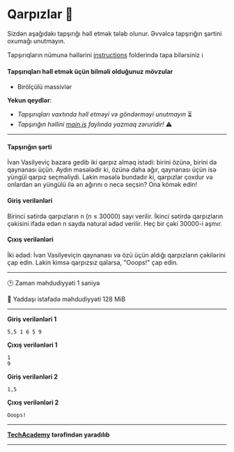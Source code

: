 # Qarpızlar 🎯

Sizdən aşağıdakı tapşırığı həll etmək tələb olunur. Əvvəlcə tapşırığın şərtini oxumağı unutmayın.

Tapşırıqların nümunə həllərini [instructions](../instructions) folderində tapa bilərsiniz :information_source:

#### Tapşırıqları həll etmək üçün bilməli olduğunuz mövzular

* Birölçülü massivlər

**Yekun qeydlər**: 

* *Tapşırıqları vaxtında həll etməyi və göndərməyi unutmayın* ⏳
* *Tapşırığın həllini [main.js](./main.js) faylında yazmaq zəruridir!* :warning:

---

#### Tapşırığın şərti

İvan Vasilyeviç bazara gedib iki qarpız almaq istədi: birini özünə, birini də qaynanası üçün. Aydın məsələdir ki, özünə daha ağır, qaynanası üçün isə yüngül qarpız seçməliydi. Lakin məsələ bundadır ki, qarpızlar çoxdur və onlardan ən yüngülü ilə ən ağırını o necə seçsin? Ona kömək edin!

#### Giriş verilənləri
Birinci sətirdə qarpızların n (n ≤ 30000) sayı verilir. İkinci sətirdə qarpızların çəkisini ifadə edən n sayda natural ədəd verilir. Heç bir çəki 30000-i aşmır.


#### Çıxış verilənləri
İki ədəd: İvan Vasilyeviçin qaynanası və özü üçün aldığı qarpızların çəkilərini çap edin. Lakin kimsə qarpızsız qalarsa, "Ooops!" çap edin.

---

:clock2: Zaman məhdudiyyəti 1 saniyə

:floppy_disk: Yaddaşı istafadə məhdudiyyəti 128 MiB

---

**Giriş verilənləri 1** 

```
5,5 1 6 5 9
```

**Çıxış verilənləri 1**

```
1
9
```

**Giriş verilənləri 2** 

```
1,5
```

**Çıxış verilənləri 2**

```
Ooops!
```

---

**[TechAcademy](https://www.tech.edu.az/) tərəfindən yaradılıb**

---
